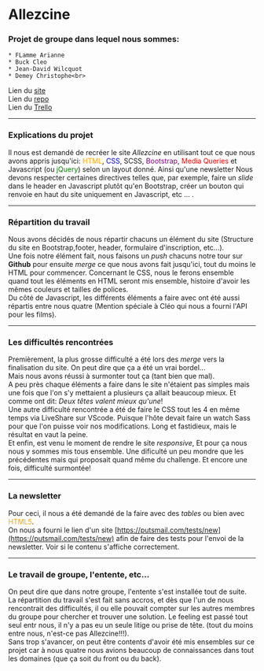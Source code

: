 # Allezcine
### Projet de groupe dans lequel nous sommes:
    * FLamme Arianne
    * Buck Cleo
    * Jean-David Wilcquot
    * Demey Christophe<br>
Lien du [site](https://cleobuck.github.io/allezcinev3/)<br>
Lien du [repo](https://github.com/cleobuck/allezcinev3)<br>
Lien du [Trello](https://trello.com/b/t67ILuY0/le-projet-x)

---

### Explications du projet
Il nous est demandé de recréer le site _Allezcine_ en utilisant tout ce que nous avons appris jusqu'ici: <span style="color:orange">HTML</span>, <span style="color:blue">CSS</span>, <span style="style:pink">SCSS</span>, <span style="color:purple">Bootstrap</span>, <span style="color:red">Media Queries</span> et <span style="color:darkyellow">Javascript</span> (ou <span style="color:green">jQuery</span>) selon un layout donné. Ainsi qu'une newsletter
Nous devons respecter certaines directives telles que, par exemple, faire un _slide_ dans le header en Javascript plutôt qu'en Bootstrap, créer un bouton qui renvoie en haut du site uniquement en Javascript, etc ... .

---

### Répartition du travail
Nous avons décidés de nous répartir chacuns un élément du site (Structure du site en Bootstrap,footer, header, formulaire d'inscription, etc...).<br>
Une fois notre élément fait, nous faisons un _push_ chacuns notre tour sur **Github** pour ensuite _merge_ ce que nous avons fait jusqu'ici, tout du moins le HTML pour commencer. Concernant le CSS, nous le ferons ensemble quand tout les éléments en HTML seront mis ensemble, histoire d'avoir les mêmes couleurs et tailles de polices.<br>
Du côté de Javascript, les différents éléments a faire avec ont été aussi répartis entre nous quatre (Mention spéciale à Cléo qui nous a fourni l'API pour les films).

---

### Les difficultés rencontrées
Premièrement, la plus grosse difficulté a été lors des _merge_ vers la finalisation du site. On peut dire que ça a été un vrai bordel...<br>
Mais nous avons réussi à surmonter tout ça (tant bien que mal).<br>
A peu près chaque éléments a faire dans le site n'étaient pas simples mais une fois que l'on s'y mettaient a plusieurs ça allait beaucoup mieux. Et comme ont dit: _Deux têtes valent mieux qu'une_!<br>
Une autre difficulté rencontrée a été de faire le CSS tout les 4 en même temps via LiveShare sur VScode. Puisque l'hôte devait faire un watch Sass pour que l'on puisse voir nos modifications. Long et fastidieux, mais le résultat en vaut la peine.<br>
Et enfin, est venu le moment de rendre le site _responsive_, Et pour ça nous nous y sommes mis tous ensemble. Une dificulté un peu mondre que les précédentes mais qui proposait quand même du challenge. Et encore une fois, difficulté surmontée!

---

### La newsletter
Pour ceci, il nous a été demandé de la faire avec des _tables_ ou bien avec <span style="color:orange">HTML5</span>.<br>
On nous a fourni le lien d'un site [https://putsmail.com/tests/new](https://putsmail.com/tests/new) afin de faire des tests pour l'envoi de la newsletter. Voir si le contenu s'affiche correctement.

---

### Le travail de groupe, l'entente, etc...
On peut dire que dans notre groupe, l'entente s'est installée tout de suite. La répartition du travail s'est fait sans accros, et dès que l'un de nous rencontrait des difficultés, il ou elle pouvait compter sur les autres membres du groupe pour chercher et trouver une solution.
Le feeling est passé tout seul entr nous, il n'y a pas eu un seule litige ou prise de tête. (tout du moins entre nous, n'est-ce pas Allezcine!!!).<br>
Sans trop s'avancer, on peut être contents d'avoir été mis ensembles sur ce projet car à nous quatre nous avions beaucoup de connaissances dans tout les domaines (que ça soit du front ou du back).
